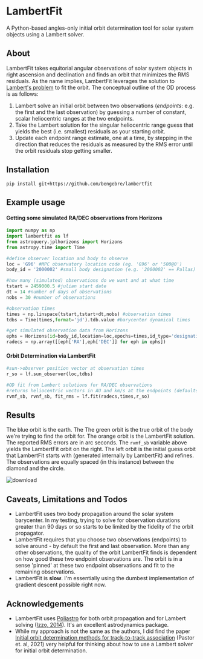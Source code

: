 # LambertFit
A Python-based angles-only initial orbit determination tool for solar system objects using a Lambert solver.

## About
LambertFit takes equitorial angular observations of solar system objects in right ascension and declination and finds an orbit that minimizes the  RMS residuals.  As the name implies, LambertFit leverages the solution to [Lambert's problem](https://en.wikipedia.org/wiki/Lambert%27s_problem) to fit the orbit.  The conceptual outline of the OD process is as follows:

1. Lambert solve an initial orbit between two observations (*endpoints*: e.g. the first and the last observation) by guessing a number of constant, scalar heliocentric ranges at the two endpoints.
2. Take the Lambert solution for the singular heliocentric range guess that yields the best (i.e. smallest) residuals as your starting orbit.
3. Update each endpoint range estimate, one at a time, by stepping in the direction that reduces the residuals as measured by the RMS error until the orbit residuals stop getting smaller.

## Installation
```
pip install git+https://github.com/bengebre/lambertfit
```

## Example usage

#### Getting some simulated RA/DEC observations from Horizons
```python
import numpy as np
import lambertfit as lf
from astroquery.jplhorizons import Horizons
from astropy.time import Time

#define observer location and body to observe
loc = 'G96' #MPC observatory location code (eg. 'G96' or '500@0')
body_id = '2000002' #small body designation (e.g. '2000002' == Pallas)

#how many (simulated) observations do we want and at what time
tstart = 2459000.5 #julian start date
dt = 14 #number of days of observations
nobs = 30 #number of observations

#observation times
times = np.linspace(tstart,tstart+dt,nobs) #observation times
tdbs = Time(times,format='jd').tdb.value #barycenter dynamical times

#get simulated observation data from Horizons
ephs = Horizons(id=body_id,location=loc,epochs=times,id_type='designation').ephemerides()
radecs = np.array([[eph['RA'],eph['DEC']] for eph in ephs])
```

#### Orbit Determination via LambertFit
```python
#sun->observer position vector at observation times
r_so = lf.sun_observer(loc,tdbs)

#OD fit from Lambert solutions for RA/DEC observations 
#returns heliocentric vectors in AU and km/s at the endpoints (defaults to first and last observations)
rvmf_sb, rvnf_sb, fit_rms = lf.fit(radecs,times,r_so)
```

## Results
The blue orbit is the earth.  The The green orbit is the true orbit of the body we're trying to find the orbit for.  The orange orbit is the LambertFit solution.  The reported RMS errors are in arc seconds.  The ```rvmf_sb``` variable above yields the LambertFit orbit on the right.  The left orbit is the initial guess orbit that LambertFit starts with (generated internally by LambertFit) and refines.  The observations are equally spaced (in this instance) between the diamond and the circle.

![download](https://user-images.githubusercontent.com/882036/210093698-9225f7b0-753c-4d20-b5db-ebefd7308ad0.png)

## Caveats, Limitations and Todos

- LambertFit uses two body propagation around the solar system barycenter.  In my testing, trying to solve for observation durations greater than 90 days or so starts to be limited by the fidelity of the orbit propagator.
- LambertFit requires that you choose two observations (endpoints) to solve around - by default the first and last observation.  More than any other observations, the quality of the orbit LambertFit finds is dependent on how good these two endpoint observations are.  The orbit is in a sense 'pinned' at these two endpoint observations and fit to the remaining observations.
- LambertFit is **slow**.  I'm essentially using the dumbest implementation of gradient descent possible right now.

## Acknowledgements
- LambertFit uses [Poliastro](https://github.com/poliastro/poliastro) for both orbit propagation and for Lambert solving ([Izzo, 2014](https://arxiv.org/abs/1403.2705)).  It's an excellent astrodynamics package.
- While my approach is not the same as the authors, I did find the paper [Initial orbit determination methods for track-to-track association](https://www.sciencedirect.com/science/article/pii/S0273117721005287#n0010) (Pastor et. al, 2021) very helpful for thinking about how to use a Lambert solver for initial orbit determination.
